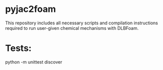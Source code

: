 # pyjac2foam
This repository includes all necessary scripts and compilation instructions required to run user-given chemical mechanisms with DLBFoam.

# Tests:
python -m unittest discover